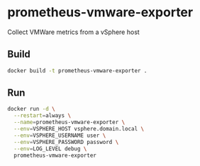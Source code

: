 # prometheus-vmware-exporter
Collect VMWare metrics from a vSphere host

## Build
```sh 
docker build -t prometheus-vmware-exporter .
```

## Run
```sh
docker run -d \
  --restart=always \
  --name=prometheus-vmware-exporter \
  --env=VSPHERE_HOST vsphere.domain.local \
  --env=VSPHERE_USERNAME user \
  --env=VSPHERE_PASSWORD password \
  --env=LOG_LEVEL debug \
  prometheus-vmware-exporter 
```
